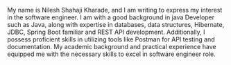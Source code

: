 My name is Nilesh Shahaji Kharade, and I am writing to express my interest in the software engineer. I am with a good background in java Developer such as Java, along with expertise in databases, data structures, Hibernate, JDBC,  Spring Boot familiar and REST API development. Additionally, I possess proficient skills in utilizing tools like Postman for API testing and documentation. My academic background and practical experience have equipped me with the necessary skills to excel in software engineer role.
